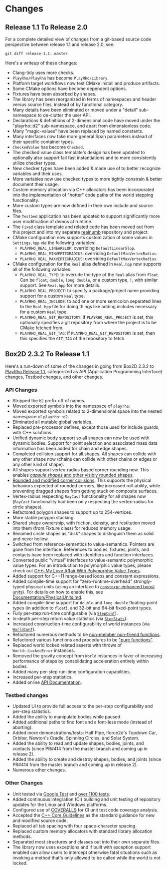 # Changes

## Release 1.1 To Release 2.0

For a complete detailed view of changes from a git-based source code perspective between release 1.1 and release 2.0, see:

```
git diff release-1.1..master
```

Here's a writeup of these changes:

- Clang-tidy uses more checks.
- `PlayRho/PlayRho` has become `PlayRho/Library`.
- Platform target workflows now test CMake install and produce artifacts.
- Some CMake options have become dependent options.
- Fixtures have been absorbed by shapes.
- The library has been reorganized in terms of namespaces and header versus source files, instead of by functional category.
- Many details have been eliminated or moved under a "detail" sub-namespace to de-clutter the user API.
- Declarations & definitions of 2-dimensional code have moved under the "playrho::d2" sub-namespace, and apart from dimensionless code.
- Many "magic-values" have been replaced by named constants.
- Many interfaces now take more general Span parameters instead of their specific container types.
- `CheckedValue` has become `Checked`.
- The checked value class template's design has been updated to optionally also support fail fast instantiations and to more consistently utilize checker types.
- New checker types have been added & made use of to better recognize variables and their uses.
- More variables now use checked types to more tightly constrain & better document their usage.
- Custom memory allocation via C++ allocators has been incorporated into the implementation of "hotter" code paths of the world stepping functionality.
- More custom types are now defined in their own include and source files.
- The `Testbed` application has been updated to support significantly more user modification of demos at runtime.
- The `Fixed` class template and related code has been moved out from this project and into my separate [realnumb](https://github.com/louis-langholtz/realnumb) repository and project.
- CMake configuration now supports customization of some values in `Settings.hpp` via the following variables:
  - `PLAYRHO_REAL_LINEARSLOP`: overriding `DefaultLinearSlop`.
  - `PLAYRHO_REAL_MINVERTEXRADIUS`: overriding `DefaultMinVertexRadius`.
  - `PLAYRHO_REAL_MAXVERTEXRADIUS`: overriding `DefaultMaxVertexRadius`.
- CMake configuration for the `Real` alias defined in `Real.hpp` now supports all of the following variables:
  - `PLAYRHO_REAL_TYPE`: to override the type of the `Real` alias from `float`. Can be `float`, `double`, `long double`, or a custom type, `T`, with similar support. See `Real.hpp` for more details.
  - `PLAYRHO_REAL_PROJECT`: to specify a package/project name providing support for a custom `Real` type.
  - `PLAYRHO_REAL_INCLUDE`: to add one or more semicolon separated lines to the `Real.hpp` file for doing things like adding includes necessary for a custom `Real` type.
  - `PLAYRHO_REAL_GIT_REPOSITORY`: if `PLAYRHO_REAL_PROJECT` is set, this optionally specifies a git repository from where the project is to be CMake fetched from.
  - `PLAYRHO_REAL_GIT_TAG`: if `PLAYRHO_REAL_GIT_REPOSITORY` is set, then this specifies the `GIT_TAG` of the repository to fetch.

## Box2D 2.3.2 To Release 1.1

Here's a run-down of some of the changes in going from Box2D 2.3.2 to
[PlayRho Release 1.1](https://github.com/louis-langholtz/PlayRho/tree/release-1.1), categorized
as API (Application Programming Interface) changes, Testbed changes, and other changes.

### API Changes

- Stripped the `b2` prefix off of names.
- Moved exported symbols into the namespace of `playrho`.
- Moved exported symbols related to 2-dimensional space into the nested namespace of `playrho::d2`.
- Eliminated all mutable global variables.
- Replaced pre-processor defines, except those used for include guards, with C++ solutions.
- Unified dynamic body support so all shapes can now be used with dynamic bodies.
  Support for point selection and associated mass data information has been added for
  chain and edge shapes.
- Completed collision support for all shapes.
  All shapes can collide with any other shape now (chains can collide with other
  chains or edges or any other kind of shape).
- All shapes support vertex-radius based corner rounding now. This enables
  [*capsule shapes* and other visibly rounded shapes](Documentation/images/RoundedCornerShapes.png).
- [Rounded and modified corner collisions](Documentation/CollisionHandlng.md).
  This supports the physical behaviors expected of rounded corners, like
  increased roll-ability, while preventing dragged shapes from getting stuck
  on composite surfaces.
- Vertex-radius respecting `RayCast` functionality for all shapes now
  (`RayCast` functionality had been only respecting the vertex-radius for
  circle shapes).
- Refactored polygon shapes to support up to 254-vertices.
- More stable polygon stacking.
- Shared shape ownership, with friction, density, and restitution moved into
  them (from Fixture class) for reduced memory usage.
- Renamed circle shapes as "disk" shapes to distinguish them as solid and never hollow.
- Switched from reference-semantics to value-semantics. Pointers are gone from the interface. References to bodies, fixtures, joints, and contacts have been replaced with identifiers and function interfaces.
- Converted public "virtual" interfaces to value-semantic polymorphic value types. For an introduction to polymorphic value types, please check out [C++: My Love Affair With Polymorphic Value Types](https://gist.github.com/louis-langholtz/5da900c8333eed26641a09bea7aa5c31).
- Added support for C++11 range-based loops and constant expressions.
- Added compile-time support for "zero-runtime-overhead" strongly-typed physical units (using an
  interface to [`constexpr` enhanced boost units](https://github.com/louis-langholtz/units)).
  For details on how to enable this, see
  [Documentation/PhysicalUnits.md](Documentation/PhysicalUnits.md).
- Added compile-time support for `double` and `long double` floating-point types (in addition to `float`), and 32-bit and 64-bit fixed-point types.
- Fully per-step run-time configurable (via
  [`StepConf`](Library/include/PlayRho/Dynamics/StepConf.hpp)).
- In-depth per-step return value statistics (via
  [`StepStats`](Library/include/PlayRho/Dynamics/StepStats.hpp)).
- Increased construction-time configurability of world instances (via
  [`WorldConf`](Library/include/PlayRho/Dynamics/WorldConf.hpp)).
- Refactored numerous methods to be
  [non-member non-friend functions](http://www.drdobbs.com/cpp/how-non-member-functions-improve-encapsu/184401197).
- Refactored various functions and procedures to be
  ["pure functions"](https://en.wikipedia.org/wiki/Pure_function).
- Replaced world locked related asserts with throws of `World::LockedError`
  instances.
- Removed the gravity concept from `World` instances in favor of increasing performance of steps by consolidating acceleration entirely within bodies.
- Added many per-step run-time configuration capabilities.
- Increased per-step statistics.
- Added online [API Documentation](http://louis-langholtz.github.io/PlayRho/API/index.html).

### Testbed changes

- Updated UI to provide full access to the per-step configurability and per-step statistics.
- Added the ability to manipulate bodies while paused.
- Added additional paths to find font and a font-less mode (instead of aborting).
- Added more demonstrations/tests: Half Pipe, iforce2d's Topdown Car, Orbiter, Newton's
  Cradle, Spinning Circles, and Solar System.
- Added the ability to read and update shapes, bodies, joints, and contacts (since PR#414 from the master branch and coming up in release 2).
- Added the ability to create and destroy shapes, bodies, and joints (since PR#414 from the master branch and coming up in release 2).
- Numerous other changes.

### Other Changes

- Unit tested via [Google Test](https://github.com/google/googletest/tree/aa148eb2b7f70ede0eb10de34b6254826bfb34f4)
  and [over 1100 tests](UnitTests).
- Added continuous integration (CI) building and unit testing of repository updates
  for the Linux and Windows platforms.
- Configured use of [COVERALLS](https://coveralls.io/github/louis-langholtz/PlayRho?branch=dev)
  for CI unit test code coverage analysis.
- Accepted the [C++ Core Guidelines](https://github.com/isocpp/CppCoreGuidelines/blob/master/CppCoreGuidelines.md)
  as the standard guidance for new and modified source code.
- Replaced all tab spacing with four space-character spacing.
- Replaced custom memory allocators with standard library allocation methods.
- Separated most structures and classes out into their own separate files.
- The library now uses exceptions and if built with exception support enabled can allow users
  to intercept otherwise fatal situations such as invoking a method that's only allowed to be
  called while the world is not locked.
